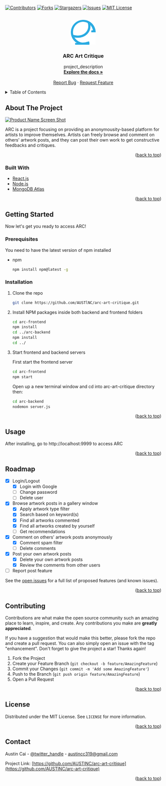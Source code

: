 <div id="top"></div>

<!-- PROJECT ARC -->

[![Contributors][contributors-shield]][contributors-url]
[![Forks][forks-shield]][forks-url]
[![Stargazers][stars-shield]][stars-url]
[![Issues][issues-shield]][issues-url]
[![MIT License][license-shield]][license-url]



<!-- PROJECT LOGO -->
<br />
<div align="center">
  <a href="https://github.com/AUSTlNC/arc-art-critique">
    <img src="arc-frontend/public/img/logoblue.png" alt="Logo" width="80" height="80">
  </a>

<h3 align="center">ARC Art Critique</h3>

  <p align="center">
    project_description
    <br />
    <a href="https://github.com/AUSTlNC/arc-art-critique"><strong>Explore the docs »</strong></a>
    <br />
    <br />
    <a href="https://github.com/AUSTlNC/arc-art-critique/issues">Report Bug</a>
    ·
    <a href="https://github.com/AUSTlNC/arc-art-critique/issues">Request Feature</a>
  </p>
</div>



<!-- TABLE OF CONTENTS -->
<details>
  <summary>Table of Contents</summary>
  <ol>
    <li>
      <a href="#about-the-project">About The Project</a>
      <ul>
        <li><a href="#built-with">Built With</a></li>
      </ul>
    </li>
    <li>
      <a href="#getting-started">Getting Started</a>
      <ul>
        <li><a href="#prerequisites">Prerequisites</a></li>
        <li><a href="#installation">Installation</a></li>
      </ul>
    </li>
    <li><a href="#usage">Usage</a></li>
    <li><a href="#roadmap">Roadmap</a></li>
    <li><a href="#contributing">Contributing</a></li>
    <li><a href="#license">License</a></li>
    <li><a href="#contact">Contact</a></li>
  </ol>
</details>



<!-- ABOUT THE PROJECT -->
## About The Project

[![Product Name Screen Shot][product-screenshot]](localhost:9999)

ARC is a project focusing on providing an anonymousity-based platform for artists to improve themselves. Artists can freely browse and comment on others' artwork posts, and they can post their own work to get constructive feedbacks and critiques.

<p align="right">(<a href="#top">back to top</a>)</p>



### Built With

* [React.js](https://reactjs.org/)
* [Node.js](https://nodejs.org/)
* [MongoDB Atlas](https://www.mongodb.com/atlas/)


<p align="right">(<a href="#top">back to top</a>)</p>



<!-- GETTING STARTED -->
## Getting Started

Now let's get you ready to access ARC!

### Prerequisites

You need to have the latest version of npm installed

* npm
  ```sh
  npm install npm@latest -g
  ```

### Installation

1. Clone the repo
   ```sh
   git clone https://github.com/AUSTlNC/arc-art-critique.git
   ```
2. Install NPM packages inside both backend and frontend folders
   ```sh
   cd arc-frontend
   npm install
   cd ../arc-backend
   npm install
   cd ../
   ```
3. Start frontend and backend servers

   First start the frontend server
   ```sh
   cd arc-frontend
   npm start
   ```
   Open up a new terminal window and cd into arc-art-critique directory then:
   ```sh
   cd arc-backend
   nodemon server.js
   ```

<p align="right">(<a href="#top">back to top</a>)</p>



<!-- USAGE EXAMPLES -->
## Usage

After installing, go to http://localhost:9999 to access ARC

<p align="right">(<a href="#top">back to top</a>)</p>



<!-- ROADMAP -->
## Roadmap

- [x] Login/Logout
    - [x] Login with Google
    - [ ] Change password
    - [ ] Delete user
- [x] Browse artwork posts in a gallery window
    - [x] Apply artwork type filter
    - [x] Search based on keyword(s)
    - [x] Find all artworks commented
    - [x] Find all artworks created by yourself
    - [ ] Get recommendations
- [x] Comment on others' artwork posts anonymously
    - [x] Comment spam filter
    - [ ] Delete comments
- [x] Post your own artwork posts
    - [x] Delete your own artwork posts
    - [x] Review the comments from other users
- [ ] Report post feature

See the [open issues](https://github.com/AUSTlNC/arc-art-critique/issues) for a full list of proposed features (and known issues).

<p align="right">(<a href="#top">back to top</a>)</p>



<!-- CONTRIBUTING -->
## Contributing

Contributions are what make the open source community such an amazing place to learn, inspire, and create. Any contributions you make are **greatly appreciated**.

If you have a suggestion that would make this better, please fork the repo and create a pull request. You can also simply open an issue with the tag "enhancement".
Don't forget to give the project a star! Thanks again!

1. Fork the Project
2. Create your Feature Branch (`git checkout -b feature/AmazingFeature`)
3. Commit your Changes (`git commit -m 'Add some AmazingFeature'`)
4. Push to the Branch (`git push origin feature/AmazingFeature`)
5. Open a Pull Request

<p align="right">(<a href="#top">back to top</a>)</p>



<!-- LICENSE -->
## License

Distributed under the MIT License. See `LICENSE` for more information.

<p align="right">(<a href="#top">back to top</a>)</p>



<!-- CONTACT -->
## Contact

Austin Cai - [@twitter_handle](https://twitter.com/twitter_handle) - austincc319@gmail.com

Project Link: [https://github.com/AUSTlNC/arc-art-critique](https://github.com/AUSTlNC/arc-art-critique)

<p align="right">(<a href="#top">back to top</a>)</p>


<!-- MARKDOWN LINKS & IMAGES -->
<!-- https://www.markdownguide.org/basic-syntax/#reference-style-links -->
[contributors-shield]: https://img.shields.io/github/contributors/AUSTlNC/arc-art-critique.svg?style=for-the-badge
[contributors-url]: https://github.com/AUSTlNC/arc-art-critique/graphs/contributors
[forks-shield]: https://img.shields.io/github/forks/AUSTlNC/arc-art-critique.svg?style=for-the-badge
[forks-url]: https://github.com/AUSTlNC/arc-art-critique/network/members
[stars-shield]: https://img.shields.io/github/stars/AUSTlNC/arc-art-critique.svg?style=for-the-badge
[stars-url]: https://github.com/AUSTlNC/arc-art-critique/stargazers
[issues-shield]: https://img.shields.io/github/issues/AUSTlNC/arc-art-critique.svg?style=for-the-badge
[issues-url]: https://github.com/AUSTlNC/arc-art-critique/issues
[license-shield]: https://img.shields.io/github/license/AUSTlNC/arc-art-critique.svg?style=for-the-badge
[license-url]: https://github.com/AUSTlNC/arc-art-critique/blob/master/LICENSE.txt
[product-screenshot]: arc-frontend/public/img/screenshot.png
